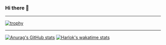 ### Hi there 👋
***
[![trophy](https://github-profile-trophy.vercel.app/?username=cjhawes&theme=tokyonight)](https://github.com/ryo-ma/github-profile-trophy)
***
[![Anurag's GitHub stats](https://github-readme-stats.vercel.app/api?username=cjhawes&show_icons=true&theme=tokyonight&include_all_commits=true&show=reviews,discussions_started,discussions_answered&rank_icon=github)](https://github.com/anuraghazra/github-readme-stats)
[![Harlok's wakatime stats](https://github-readme-stats.vercel.app/api/wakatime?username=cjhawes&theme=tokyonight&layout=compact)](https://github.com/anuraghazra/github-readme-stats)
